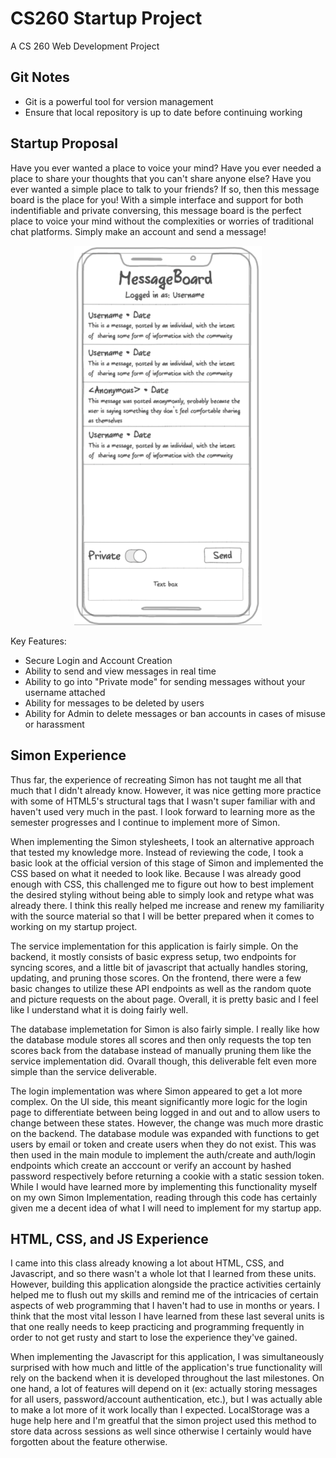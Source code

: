 # CS260 Startup Project
A CS 260 Web Development Project

## Git Notes
- Git is a powerful tool for version management
- Ensure that local repository is up to date before continuing working

## Startup Proposal
Have you ever wanted a place to voice your mind? Have you ever needed a place to share your thoughts that you can't share anyone else?  Have you ever wanted a simple place to talk to your friends?  If so, then this message board is the place for you!  With a simple interface and support for both indentifiable and private conversing, this message board is the perfect place to voice your mind without the complexities or worries of traditional chat platforms. Simply make an account and send a message!

<p align="center">
    <img src="proposal.png" width="300">
</p>

Key Features:
+ Secure Login and Account Creation
+ Ability to send and view messages in real time
+ Ability to go into "Private mode" for sending messages without your username attached
+ Ability for messages to be deleted by users
+ Ability for Admin to delete messages or ban accounts in cases of misuse or harassment

## Simon Experience
Thus far, the experience of recreating Simon has not taught me all that much that I didn't already know.  However, it was nice getting more practice with some of HTML5's structural tags that I wasn't super familiar with and haven't used very much in the past.  I look forward to learning more as the semester progresses and I continue to implement more of Simon.

When implementing the Simon stylesheets, I took an alternative approach that tested my knowledge more.  Instead of reviewing the code, I took a basic look at the official version of this stage of Simon and implemented the CSS based on what it needed to look like.  Because I was already good enough with CSS, this challenged me to figure out how to best implement the desired styling without being able to simply look and retype what was already there.  I think this really helped me increase and renew my familiarity with the source material so that I will be better prepared when it comes to working on my startup project.

The service implementation for this application is fairly simple.  On the backend, it mostly consists of basic express setup, two endpoints for syncing scores, and a little bit of javascript that actually handles storing, updating, and pruning those scores.  On the frontend, there were a few basic changes to utilize these API endpoints as well as the random quote and picture requests on the about page.  Overall, it is pretty basic and I feel like I understand what it is doing fairly well.

The database implemetation for Simon is also fairly simple.  I really like how the database module stores all scores and then only requests the top ten scores back from the database instead of manually pruning them like the service implementation did. Ovarall though, this deliverable felt even more simple than the service deliverable.

The login implementation was where Simon appeared to get a lot more complex.  On the UI side, this meant significantly more logic for the login page to differentiate between being logged in and out and to allow users to change between these states.  However, the change was much more drastic on the backend.  The database module was expanded with functions to get users by email or token and create users when they do not exist.  This was then used in the main module to implement the auth/create and auth/login endpoints which create an acccount or verify an account by hashed password respectively before returning a cookie with a static session token.  While I would have learned more by implementing this functionality myself on my own Simon Implementation, reading through this code has certainly given me a decent idea of what I will need to implement for my startup app.

## HTML, CSS, and JS Experience

I came into this class already knowing a lot about HTML, CSS, and Javascript, and so there wasn't a whole lot that I learned from these units. However, building this application alongside the practice activities certainly helped me to flush out my skills and remind me of the intricacies of certain aspects of web programming that I haven't had to use in months or years. I think that the most vital lesson I have learned from these last several units is that one really needs to keep practicing and programming frequently in order to not get rusty and start to lose the experience they've gained.

When implementing the Javascript for this application, I was simultaneously surprised with how much and little of the application's true functionality will rely on the backend when it is developed throughout the last milestones.  On one hand, a lot of features will depend on it (ex: actually storing messages for all users, password/account authentication, etc.), but I was actually able to make a lot more of it work locally than I expected.  LocalStorage was a huge help here and I'm greatful that the simon project used this method to store data across sessions as well since otherwise I certainly would have forgotten about the feature otherwise.